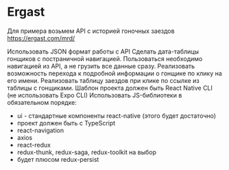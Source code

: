 # Ergast

Для примера возьмем API с историей гоночных заездов https://ergast.com/mrd/ 

Использовать JSON формат работы с API
Сделать дата-таблицы гонщиков с постраничной навигацией. Пользоваться необходимо навигацией из API, а не грузить все данные сразу.
Реализовать возможность перехода к подробной информации о гонщике по клику на его имени.
Реализовать таблицу заездов при клике по ссылке из таблицы с гонщиками.
Шаблон проекта должен быть React Native CLI (не использовать Expo CLI)
Использовать JS-библиотеки в обязательном порядке:
- ui - стандартные компоненты react-native (этого будет достаточно)
- проект должен быть с TypeScript
- react-navigation
- axios
- react-redux
- redux-thunk, redux-saga, redux-toolkit на выбор
- будет плюсом redux-persist
